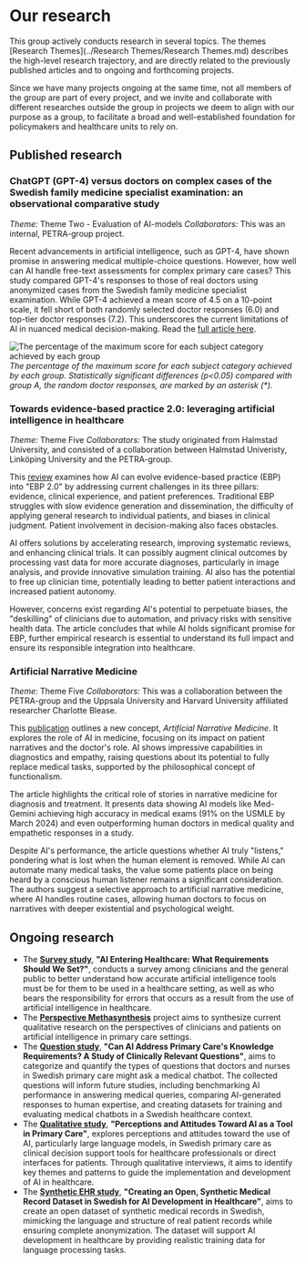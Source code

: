 # Our research

This group actively conducts research in several topics. The themes [Research Themes](../Research Themes/Research Themes.md) 
describes the high-level research trajectory, and are directly related to the previously published articles and to ongoing and forthcoming projects. 

Since we have many projects ongoing at the same time, not all members of the group are part of every project,
and we invite and collaborate with different researches outside the group in projects
we deem to align with our purpose as a group, to facilitate a broad and well-established
foundation for policymakers and healthcare units to rely on.

## Published research
### ChatGPT (GPT-4) versus doctors on complex cases of the Swedish family medicine specialist examination: an observational comparative study
_Theme:_ Theme Two - Evaluation of AI-models
_Collaborators:_ This was an internal, PETRA-group project. 

Recent advancements in artificial intelligence, such as GPT-4, have shown promise in answering medical multiple-choice questions. However, how well can AI handle free-text assessments for complex primary care cases? This study compared GPT-4's responses to those of real doctors using anonymized cases from the Swedish family medicine specialist examination. While GPT-4 achieved a mean score of 4.5 on a 10-point scale, it fell short of both randomly selected doctor responses (6.0) and top-tier doctor responses (7.2). This underscores the current limitations of AI in nuanced medical decision-making. Read the [full article here](https://bmjopen.bmj.com/content/14/12/e086148).

![The percentage of the maximum score for each subject category achieved by each group](https://bmjopen.bmj.com/content/bmjopen/14/12/e086148/F1.medium.gif)
*The percentage of the maximum score for each subject category achieved by each group. Statistically significant differences (p<0.05) compared with group A, the random doctor responses, are marked by an asterisk (\*).*

### Towards evidence-based practice 2.0: leveraging artificial intelligence in healthcare
_Theme:_ Theme Five
_Collaborators:_ The study originated from Halmstad University, and consisted of a collaboration between Halmstad Univeristy, Linköping University and the PETRA-group. 

This [review](https://pmc.ncbi.nlm.nih.gov/articles/PMC11196845/) examines how AI can evolve evidence-based practice (EBP) into "EBP 2.0" by addressing current challenges in its three pillars: evidence, clinical experience, and patient preferences. Traditional EBP struggles with slow evidence generation and dissemination, the difficulty of applying general research to individual patients, and biases in clinical judgment. Patient involvement in decision-making also faces obstacles.

AI offers solutions by accelerating research, improving systematic reviews, and enhancing clinical trials. It can possibly augment clinical outcomes by processing vast data for more accurate diagnoses, particularly in image analysis, and provide innovative simulation training. AI also has the potential to free up clinician time, potentially leading to better patient interactions and increased patient autonomy.

However, concerns exist regarding AI's potential to perpetuate biases, the "deskilling" of clinicians due to automation, and privacy risks with sensitive health data. The article concludes that while AI holds significant promise for EBP, further empirical research is essential to understand its full impact and ensure its responsible integration into healthcare.

### Artificial Narrative Medicine
_Theme:_ Theme Five
_Collaborators:_ This was a collaboration between the PETRA-group and the Uppsala University and Harvard University affiliated researcher Charlotte Blease. 

This [publication](https://www.google.com/url?sa=t&source=web&rct=j&opi=89978449&url=https://publicera.kb.se/smt/article/download/28492/27115/78001&ved=2ahUKEwi_yIHOjreNAxWzIhAIHSqnAAgQFnoECBgQAQ&usg=AOvVaw09M1Z51yPQO5W_qFlohQYD) outlines a new concept, _Artificial Narrative Medicine_. It explores the role of AI in medicine, focusing on its impact on patient narratives and the doctor's role. AI shows impressive capabilities in diagnostics and empathy, raising questions about its potential to fully replace medical tasks, supported by the philosophical concept of functionalism.

The article highlights the critical role of stories in narrative medicine for diagnosis and treatment. It presents data showing AI models like Med-Gemini achieving high accuracy in medical exams (91% on the USMLE by March 2024) and even outperforming human doctors in medical quality and empathetic responses in a study.

Despite AI's performance, the article questions whether AI truly "listens," pondering what is lost when the human element is removed. While AI can automate many medical tasks, the value some patients place on being heard by a conscious human listener remains a significant consideration. The authors suggest a selective approach to artificial narrative medicine, where AI handles routine cases, allowing human doctors to focus on narratives with deeper existential and psychological weight.

## Ongoing research

- The [**Survey study**](Survey%20study), **"AI Entering Healthcare: What Requirements Should We Set?"**,
  conducts a survey among clinicians and the general public
  to better understand how accurate artificial intelligence tools must be for them to be
  used in a healthcare setting, as well as who bears the responsibility for errors that
  occurs as a result from the use of artificial intelligence in healthcare.
- The [**Perspective Methasynthesis**](Perspective%20metasynthesis) project aims to synthesize
  current qualitative research on the perspectives of clinicians and patients on artificial
  intelligence in primary care settings.
- The [**Question study**](Question%20study), **"Can AI Address Primary Care's Knowledge
  Requirements? A Study of Clinically Relevant Questions"**, aims to categorize and quantify
  the types of questions that doctors and nurses in Swedish primary care might ask a medical
  chatbot. The collected questions will inform future studies, including benchmarking AI
  performance in answering medical queries, comparing AI-generated responses to human expertise,
  and creating datasets for training and evaluating medical chatbots in a Swedish healthcare
  context.
- The [**Qualitative study**](Qualitative%20study), **"Perceptions and Attitudes Toward AI
  as a Tool in Primary Care"**, explores perceptions and attitudes toward the use of AI,
  particularly large language models, in Swedish primary care as clinical decision support
  tools for healthcare professionals or direct interfaces for patients. Through qualitative
  interviews, it aims to identify key themes and patterns to guide the implementation and
  development of AI in healthcare.
- The [**Synthetic EHR study**](Synthetic%20EHR%20study), **"Creating an Open, Synthetic
  Medical Record Dataset in Swedish for AI Development in Healthcare"**, aims to create an open
  dataset of synthetic medical records in Swedish, mimicking the language and structure of
  real patient records while ensuring complete anonymization. The dataset will support AI
  development in healthcare by providing realistic training data for language processing tasks.
